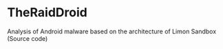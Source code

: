 # TheRaidDroid
Analysis of Android malware based on the architecture of Limon Sandbox (Source code)
